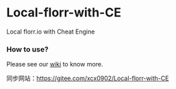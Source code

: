 # Local-florr-with-CE
Local florr.io with Cheat Engine

### How to use?
Please see our [wiki](https://github.com/xcx0902/Local-florr-with-CE/wiki) to know more.

同步网站：<https://gitee.com/xcx0902/Local-florr-with-CE>
